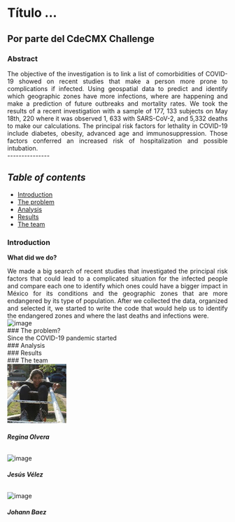 # Título ...

## Por parte del CdeCMX Challenge


### Abstract 
<div style="text-align: justify">The objective of the investigation is to link a list of comorbidities of COVID-19 showed on recent studies that make a person more prone to complications if infected. Using geospatial data to predict and identify which geographic zones have more infections, where are happening and make a prediction of future outbreaks and mortality rates.
We took the results of a recent investigation with a sample of 177, 133 subjects on May 18th, 220 where it was observed 1, 633 with SARS-CoV-2, and 5,332 deaths to make our calculations. The principal risk factors for lethality in COVID-19 include diabetes, obesity, advanced age and immunosuppression. Those factors conferred an increased risk of hospitalization and possible intubation. 
</div>
---------------

## *Table of contents*
* [Introduction](#id1)
* [The problem](#id2)
* [Analysis](#id3)
* [Results](#id4)
* [The team](#id5)
<div id='id1' />  


### Introduction         
**What did we do?**
 <div style="text-align: justify"> We made a big search of recent studies that investigated the principal risk factors that could lead to a complicated situation for the infected people and compare each one to identify which ones could have a bigger impact in México for its conditions and the geographic zones that are more endangered by its type of population.
After we collected the data, organized and selected it, we started to write the code that would help us to identify the endangered zones and where the last deaths and infections were.</div>  
 <div class="col-4">
        <img alt="image" class="img-fluid rounded" src="./figure.html">



<div id='id2' />
### The problem?
<div style="text-align: justify"> Since the COVID-19 pandemic started </div>  



<div id='id3' />
### Analysis









<div id='id4' />
### Results


 


<div id='id5' />                
### The team
 <div class="col-4">
        <img alt="image" class="img-fluid rounded" src="./IMG-20200814-WA0001.jpg">
        <h6><strong>Regina Olvera</strong></h6>
        
 <div class="col-4">
        <img alt="image" class="img-fluid rounded" src="./imgs/people/1.jpg">
        <h6><strong>Jesús Vélez</strong></h6>
       
<div class="col-4">
        <img alt="image" class="img-fluid rounded" src="./imgs/people/3.jpg">
        <h6><strong>Johann Baez</strong></h6>
        
